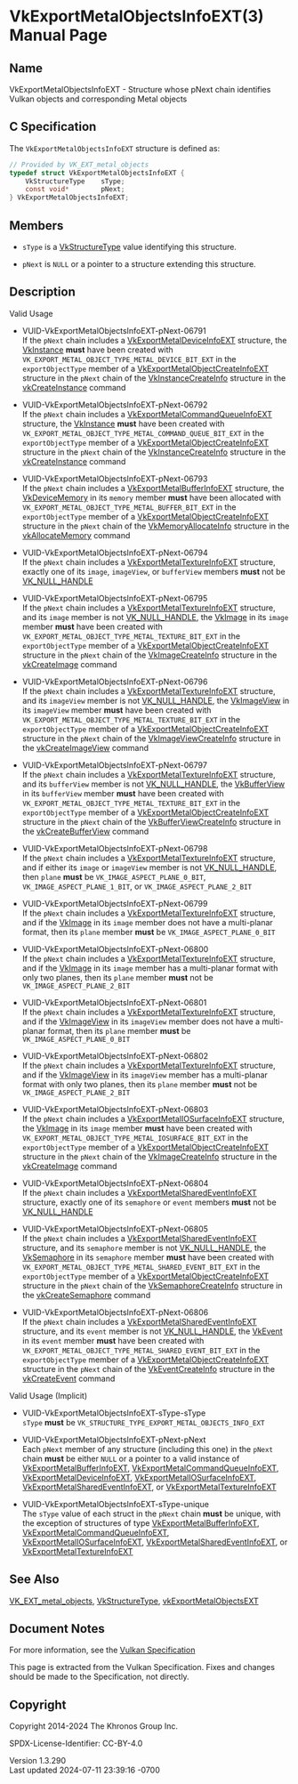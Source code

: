 # VkExportMetalObjectsInfoEXT(3) Manual Page

## Name

VkExportMetalObjectsInfoEXT - Structure whose pNext chain identifies
Vulkan objects and corresponding Metal objects



## <a href="#_c_specification" class="anchor"></a>C Specification

The `VkExportMetalObjectsInfoEXT` structure is defined as:

``` c
// Provided by VK_EXT_metal_objects
typedef struct VkExportMetalObjectsInfoEXT {
    VkStructureType    sType;
    const void*        pNext;
} VkExportMetalObjectsInfoEXT;
```

## <a href="#_members" class="anchor"></a>Members

- `sType` is a [VkStructureType](https://registry.khronos.org/vulkan/specs/1.3-extensions/man/html/VkStructureType.html) value identifying
  this structure.

- `pNext` is `NULL` or a pointer to a structure extending this
  structure.

## <a href="#_description" class="anchor"></a>Description

Valid Usage

- <a href="#VUID-VkExportMetalObjectsInfoEXT-pNext-06791"
  id="VUID-VkExportMetalObjectsInfoEXT-pNext-06791"></a>
  VUID-VkExportMetalObjectsInfoEXT-pNext-06791  
  If the `pNext` chain includes a
  [VkExportMetalDeviceInfoEXT](https://registry.khronos.org/vulkan/specs/1.3-extensions/man/html/VkExportMetalDeviceInfoEXT.html)
  structure, the [VkInstance](https://registry.khronos.org/vulkan/specs/1.3-extensions/man/html/VkInstance.html) **must** have been
  created with `VK_EXPORT_METAL_OBJECT_TYPE_METAL_DEVICE_BIT_EXT` in the
  `exportObjectType` member of a
  [VkExportMetalObjectCreateInfoEXT](https://registry.khronos.org/vulkan/specs/1.3-extensions/man/html/VkExportMetalObjectCreateInfoEXT.html)
  structure in the `pNext` chain of the
  [VkInstanceCreateInfo](https://registry.khronos.org/vulkan/specs/1.3-extensions/man/html/VkInstanceCreateInfo.html) structure in the
  [vkCreateInstance](https://registry.khronos.org/vulkan/specs/1.3-extensions/man/html/vkCreateInstance.html) command

- <a href="#VUID-VkExportMetalObjectsInfoEXT-pNext-06792"
  id="VUID-VkExportMetalObjectsInfoEXT-pNext-06792"></a>
  VUID-VkExportMetalObjectsInfoEXT-pNext-06792  
  If the `pNext` chain includes a
  [VkExportMetalCommandQueueInfoEXT](https://registry.khronos.org/vulkan/specs/1.3-extensions/man/html/VkExportMetalCommandQueueInfoEXT.html)
  structure, the [VkInstance](https://registry.khronos.org/vulkan/specs/1.3-extensions/man/html/VkInstance.html) **must** have been
  created with `VK_EXPORT_METAL_OBJECT_TYPE_METAL_COMMAND_QUEUE_BIT_EXT`
  in the `exportObjectType` member of a
  [VkExportMetalObjectCreateInfoEXT](https://registry.khronos.org/vulkan/specs/1.3-extensions/man/html/VkExportMetalObjectCreateInfoEXT.html)
  structure in the `pNext` chain of the
  [VkInstanceCreateInfo](https://registry.khronos.org/vulkan/specs/1.3-extensions/man/html/VkInstanceCreateInfo.html) structure in the
  [vkCreateInstance](https://registry.khronos.org/vulkan/specs/1.3-extensions/man/html/vkCreateInstance.html) command

- <a href="#VUID-VkExportMetalObjectsInfoEXT-pNext-06793"
  id="VUID-VkExportMetalObjectsInfoEXT-pNext-06793"></a>
  VUID-VkExportMetalObjectsInfoEXT-pNext-06793  
  If the `pNext` chain includes a
  [VkExportMetalBufferInfoEXT](https://registry.khronos.org/vulkan/specs/1.3-extensions/man/html/VkExportMetalBufferInfoEXT.html)
  structure, the [VkDeviceMemory](https://registry.khronos.org/vulkan/specs/1.3-extensions/man/html/VkDeviceMemory.html) in its `memory`
  member **must** have been allocated with
  `VK_EXPORT_METAL_OBJECT_TYPE_METAL_BUFFER_BIT_EXT` in the
  `exportObjectType` member of a
  [VkExportMetalObjectCreateInfoEXT](https://registry.khronos.org/vulkan/specs/1.3-extensions/man/html/VkExportMetalObjectCreateInfoEXT.html)
  structure in the `pNext` chain of the
  [VkMemoryAllocateInfo](https://registry.khronos.org/vulkan/specs/1.3-extensions/man/html/VkMemoryAllocateInfo.html) structure in the
  [vkAllocateMemory](https://registry.khronos.org/vulkan/specs/1.3-extensions/man/html/vkAllocateMemory.html) command

- <a href="#VUID-VkExportMetalObjectsInfoEXT-pNext-06794"
  id="VUID-VkExportMetalObjectsInfoEXT-pNext-06794"></a>
  VUID-VkExportMetalObjectsInfoEXT-pNext-06794  
  If the `pNext` chain includes a
  [VkExportMetalTextureInfoEXT](https://registry.khronos.org/vulkan/specs/1.3-extensions/man/html/VkExportMetalTextureInfoEXT.html)
  structure, exactly one of its `image`, `imageView`, or `bufferView`
  members **must** not be [VK_NULL_HANDLE](https://registry.khronos.org/vulkan/specs/1.3-extensions/man/html/VK_NULL_HANDLE.html)

- <a href="#VUID-VkExportMetalObjectsInfoEXT-pNext-06795"
  id="VUID-VkExportMetalObjectsInfoEXT-pNext-06795"></a>
  VUID-VkExportMetalObjectsInfoEXT-pNext-06795  
  If the `pNext` chain includes a
  [VkExportMetalTextureInfoEXT](https://registry.khronos.org/vulkan/specs/1.3-extensions/man/html/VkExportMetalTextureInfoEXT.html)
  structure, and its `image` member is not
  [VK_NULL_HANDLE](https://registry.khronos.org/vulkan/specs/1.3-extensions/man/html/VK_NULL_HANDLE.html), the [VkImage](https://registry.khronos.org/vulkan/specs/1.3-extensions/man/html/VkImage.html) in
  its `image` member **must** have been created with
  `VK_EXPORT_METAL_OBJECT_TYPE_METAL_TEXTURE_BIT_EXT` in the
  `exportObjectType` member of a
  [VkExportMetalObjectCreateInfoEXT](https://registry.khronos.org/vulkan/specs/1.3-extensions/man/html/VkExportMetalObjectCreateInfoEXT.html)
  structure in the `pNext` chain of the
  [VkImageCreateInfo](https://registry.khronos.org/vulkan/specs/1.3-extensions/man/html/VkImageCreateInfo.html) structure in the
  [vkCreateImage](https://registry.khronos.org/vulkan/specs/1.3-extensions/man/html/vkCreateImage.html) command

- <a href="#VUID-VkExportMetalObjectsInfoEXT-pNext-06796"
  id="VUID-VkExportMetalObjectsInfoEXT-pNext-06796"></a>
  VUID-VkExportMetalObjectsInfoEXT-pNext-06796  
  If the `pNext` chain includes a
  [VkExportMetalTextureInfoEXT](https://registry.khronos.org/vulkan/specs/1.3-extensions/man/html/VkExportMetalTextureInfoEXT.html)
  structure, and its `imageView` member is not
  [VK_NULL_HANDLE](https://registry.khronos.org/vulkan/specs/1.3-extensions/man/html/VK_NULL_HANDLE.html), the
  [VkImageView](https://registry.khronos.org/vulkan/specs/1.3-extensions/man/html/VkImageView.html) in its `imageView` member **must**
  have been created with
  `VK_EXPORT_METAL_OBJECT_TYPE_METAL_TEXTURE_BIT_EXT` in the
  `exportObjectType` member of a
  [VkExportMetalObjectCreateInfoEXT](https://registry.khronos.org/vulkan/specs/1.3-extensions/man/html/VkExportMetalObjectCreateInfoEXT.html)
  structure in the `pNext` chain of the
  [VkImageViewCreateInfo](https://registry.khronos.org/vulkan/specs/1.3-extensions/man/html/VkImageViewCreateInfo.html) structure in the
  [vkCreateImageView](https://registry.khronos.org/vulkan/specs/1.3-extensions/man/html/vkCreateImageView.html) command

- <a href="#VUID-VkExportMetalObjectsInfoEXT-pNext-06797"
  id="VUID-VkExportMetalObjectsInfoEXT-pNext-06797"></a>
  VUID-VkExportMetalObjectsInfoEXT-pNext-06797  
  If the `pNext` chain includes a
  [VkExportMetalTextureInfoEXT](https://registry.khronos.org/vulkan/specs/1.3-extensions/man/html/VkExportMetalTextureInfoEXT.html)
  structure, and its `bufferView` member is not
  [VK_NULL_HANDLE](https://registry.khronos.org/vulkan/specs/1.3-extensions/man/html/VK_NULL_HANDLE.html), the
  [VkBufferView](https://registry.khronos.org/vulkan/specs/1.3-extensions/man/html/VkBufferView.html) in its `bufferView` member **must**
  have been created with
  `VK_EXPORT_METAL_OBJECT_TYPE_METAL_TEXTURE_BIT_EXT` in the
  `exportObjectType` member of a
  [VkExportMetalObjectCreateInfoEXT](https://registry.khronos.org/vulkan/specs/1.3-extensions/man/html/VkExportMetalObjectCreateInfoEXT.html)
  structure in the `pNext` chain of the
  [VkBufferViewCreateInfo](https://registry.khronos.org/vulkan/specs/1.3-extensions/man/html/VkBufferViewCreateInfo.html) structure in the
  [vkCreateBufferView](https://registry.khronos.org/vulkan/specs/1.3-extensions/man/html/vkCreateBufferView.html) command

- <a href="#VUID-VkExportMetalObjectsInfoEXT-pNext-06798"
  id="VUID-VkExportMetalObjectsInfoEXT-pNext-06798"></a>
  VUID-VkExportMetalObjectsInfoEXT-pNext-06798  
  If the `pNext` chain includes a
  [VkExportMetalTextureInfoEXT](https://registry.khronos.org/vulkan/specs/1.3-extensions/man/html/VkExportMetalTextureInfoEXT.html)
  structure, and if either its `image` or `imageView` member is not
  [VK_NULL_HANDLE](https://registry.khronos.org/vulkan/specs/1.3-extensions/man/html/VK_NULL_HANDLE.html), then `plane` **must** be
  `VK_IMAGE_ASPECT_PLANE_0_BIT`, `VK_IMAGE_ASPECT_PLANE_1_BIT`, or
  `VK_IMAGE_ASPECT_PLANE_2_BIT`

- <a href="#VUID-VkExportMetalObjectsInfoEXT-pNext-06799"
  id="VUID-VkExportMetalObjectsInfoEXT-pNext-06799"></a>
  VUID-VkExportMetalObjectsInfoEXT-pNext-06799  
  If the `pNext` chain includes a
  [VkExportMetalTextureInfoEXT](https://registry.khronos.org/vulkan/specs/1.3-extensions/man/html/VkExportMetalTextureInfoEXT.html)
  structure, and if the [VkImage](https://registry.khronos.org/vulkan/specs/1.3-extensions/man/html/VkImage.html) in its `image` member
  does not have a multi-planar format, then its `plane` member **must**
  be `VK_IMAGE_ASPECT_PLANE_0_BIT`

- <a href="#VUID-VkExportMetalObjectsInfoEXT-pNext-06800"
  id="VUID-VkExportMetalObjectsInfoEXT-pNext-06800"></a>
  VUID-VkExportMetalObjectsInfoEXT-pNext-06800  
  If the `pNext` chain includes a
  [VkExportMetalTextureInfoEXT](https://registry.khronos.org/vulkan/specs/1.3-extensions/man/html/VkExportMetalTextureInfoEXT.html)
  structure, and if the [VkImage](https://registry.khronos.org/vulkan/specs/1.3-extensions/man/html/VkImage.html) in its `image` member
  has a multi-planar format with only two planes, then its `plane`
  member **must** not be `VK_IMAGE_ASPECT_PLANE_2_BIT`

- <a href="#VUID-VkExportMetalObjectsInfoEXT-pNext-06801"
  id="VUID-VkExportMetalObjectsInfoEXT-pNext-06801"></a>
  VUID-VkExportMetalObjectsInfoEXT-pNext-06801  
  If the `pNext` chain includes a
  [VkExportMetalTextureInfoEXT](https://registry.khronos.org/vulkan/specs/1.3-extensions/man/html/VkExportMetalTextureInfoEXT.html)
  structure, and if the [VkImageView](https://registry.khronos.org/vulkan/specs/1.3-extensions/man/html/VkImageView.html) in its
  `imageView` member does not have a multi-planar format, then its
  `plane` member **must** be `VK_IMAGE_ASPECT_PLANE_0_BIT`

- <a href="#VUID-VkExportMetalObjectsInfoEXT-pNext-06802"
  id="VUID-VkExportMetalObjectsInfoEXT-pNext-06802"></a>
  VUID-VkExportMetalObjectsInfoEXT-pNext-06802  
  If the `pNext` chain includes a
  [VkExportMetalTextureInfoEXT](https://registry.khronos.org/vulkan/specs/1.3-extensions/man/html/VkExportMetalTextureInfoEXT.html)
  structure, and if the [VkImageView](https://registry.khronos.org/vulkan/specs/1.3-extensions/man/html/VkImageView.html) in its
  `imageView` member has a multi-planar format with only two planes,
  then its `plane` member **must** not be `VK_IMAGE_ASPECT_PLANE_2_BIT`

- <a href="#VUID-VkExportMetalObjectsInfoEXT-pNext-06803"
  id="VUID-VkExportMetalObjectsInfoEXT-pNext-06803"></a>
  VUID-VkExportMetalObjectsInfoEXT-pNext-06803  
  If the `pNext` chain includes a
  [VkExportMetalIOSurfaceInfoEXT](https://registry.khronos.org/vulkan/specs/1.3-extensions/man/html/VkExportMetalIOSurfaceInfoEXT.html)
  structure, the [VkImage](https://registry.khronos.org/vulkan/specs/1.3-extensions/man/html/VkImage.html) in its `image` member **must**
  have been created with
  `VK_EXPORT_METAL_OBJECT_TYPE_METAL_IOSURFACE_BIT_EXT` in the
  `exportObjectType` member of a
  [VkExportMetalObjectCreateInfoEXT](https://registry.khronos.org/vulkan/specs/1.3-extensions/man/html/VkExportMetalObjectCreateInfoEXT.html)
  structure in the `pNext` chain of the
  [VkImageCreateInfo](https://registry.khronos.org/vulkan/specs/1.3-extensions/man/html/VkImageCreateInfo.html) structure in the
  [vkCreateImage](https://registry.khronos.org/vulkan/specs/1.3-extensions/man/html/vkCreateImage.html) command

- <a href="#VUID-VkExportMetalObjectsInfoEXT-pNext-06804"
  id="VUID-VkExportMetalObjectsInfoEXT-pNext-06804"></a>
  VUID-VkExportMetalObjectsInfoEXT-pNext-06804  
  If the `pNext` chain includes a
  [VkExportMetalSharedEventInfoEXT](https://registry.khronos.org/vulkan/specs/1.3-extensions/man/html/VkExportMetalSharedEventInfoEXT.html)
  structure, exactly one of its `semaphore` or `event` members **must**
  not be [VK_NULL_HANDLE](https://registry.khronos.org/vulkan/specs/1.3-extensions/man/html/VK_NULL_HANDLE.html)

- <a href="#VUID-VkExportMetalObjectsInfoEXT-pNext-06805"
  id="VUID-VkExportMetalObjectsInfoEXT-pNext-06805"></a>
  VUID-VkExportMetalObjectsInfoEXT-pNext-06805  
  If the `pNext` chain includes a
  [VkExportMetalSharedEventInfoEXT](https://registry.khronos.org/vulkan/specs/1.3-extensions/man/html/VkExportMetalSharedEventInfoEXT.html)
  structure, and its `semaphore` member is not
  [VK_NULL_HANDLE](https://registry.khronos.org/vulkan/specs/1.3-extensions/man/html/VK_NULL_HANDLE.html), the
  [VkSemaphore](https://registry.khronos.org/vulkan/specs/1.3-extensions/man/html/VkSemaphore.html) in its `semaphore` member **must**
  have been created with
  `VK_EXPORT_METAL_OBJECT_TYPE_METAL_SHARED_EVENT_BIT_EXT` in the
  `exportObjectType` member of a
  [VkExportMetalObjectCreateInfoEXT](https://registry.khronos.org/vulkan/specs/1.3-extensions/man/html/VkExportMetalObjectCreateInfoEXT.html)
  structure in the `pNext` chain of the
  [VkSemaphoreCreateInfo](https://registry.khronos.org/vulkan/specs/1.3-extensions/man/html/VkSemaphoreCreateInfo.html) structure in the
  [vkCreateSemaphore](https://registry.khronos.org/vulkan/specs/1.3-extensions/man/html/vkCreateSemaphore.html) command

- <a href="#VUID-VkExportMetalObjectsInfoEXT-pNext-06806"
  id="VUID-VkExportMetalObjectsInfoEXT-pNext-06806"></a>
  VUID-VkExportMetalObjectsInfoEXT-pNext-06806  
  If the `pNext` chain includes a
  [VkExportMetalSharedEventInfoEXT](https://registry.khronos.org/vulkan/specs/1.3-extensions/man/html/VkExportMetalSharedEventInfoEXT.html)
  structure, and its `event` member is not
  [VK_NULL_HANDLE](https://registry.khronos.org/vulkan/specs/1.3-extensions/man/html/VK_NULL_HANDLE.html), the [VkEvent](https://registry.khronos.org/vulkan/specs/1.3-extensions/man/html/VkEvent.html) in
  its `event` member **must** have been created with
  `VK_EXPORT_METAL_OBJECT_TYPE_METAL_SHARED_EVENT_BIT_EXT` in the
  `exportObjectType` member of a
  [VkExportMetalObjectCreateInfoEXT](https://registry.khronos.org/vulkan/specs/1.3-extensions/man/html/VkExportMetalObjectCreateInfoEXT.html)
  structure in the `pNext` chain of the
  [VkEventCreateInfo](https://registry.khronos.org/vulkan/specs/1.3-extensions/man/html/VkEventCreateInfo.html) structure in the
  [vkCreateEvent](https://registry.khronos.org/vulkan/specs/1.3-extensions/man/html/vkCreateEvent.html) command

Valid Usage (Implicit)

- <a href="#VUID-VkExportMetalObjectsInfoEXT-sType-sType"
  id="VUID-VkExportMetalObjectsInfoEXT-sType-sType"></a>
  VUID-VkExportMetalObjectsInfoEXT-sType-sType  
  `sType` **must** be `VK_STRUCTURE_TYPE_EXPORT_METAL_OBJECTS_INFO_EXT`

- <a href="#VUID-VkExportMetalObjectsInfoEXT-pNext-pNext"
  id="VUID-VkExportMetalObjectsInfoEXT-pNext-pNext"></a>
  VUID-VkExportMetalObjectsInfoEXT-pNext-pNext  
  Each `pNext` member of any structure (including this one) in the
  `pNext` chain **must** be either `NULL` or a pointer to a valid
  instance of
  [VkExportMetalBufferInfoEXT](https://registry.khronos.org/vulkan/specs/1.3-extensions/man/html/VkExportMetalBufferInfoEXT.html),
  [VkExportMetalCommandQueueInfoEXT](https://registry.khronos.org/vulkan/specs/1.3-extensions/man/html/VkExportMetalCommandQueueInfoEXT.html),
  [VkExportMetalDeviceInfoEXT](https://registry.khronos.org/vulkan/specs/1.3-extensions/man/html/VkExportMetalDeviceInfoEXT.html),
  [VkExportMetalIOSurfaceInfoEXT](https://registry.khronos.org/vulkan/specs/1.3-extensions/man/html/VkExportMetalIOSurfaceInfoEXT.html),
  [VkExportMetalSharedEventInfoEXT](https://registry.khronos.org/vulkan/specs/1.3-extensions/man/html/VkExportMetalSharedEventInfoEXT.html),
  or [VkExportMetalTextureInfoEXT](https://registry.khronos.org/vulkan/specs/1.3-extensions/man/html/VkExportMetalTextureInfoEXT.html)

- <a href="#VUID-VkExportMetalObjectsInfoEXT-sType-unique"
  id="VUID-VkExportMetalObjectsInfoEXT-sType-unique"></a>
  VUID-VkExportMetalObjectsInfoEXT-sType-unique  
  The `sType` value of each struct in the `pNext` chain **must** be
  unique, with the exception of structures of type
  [VkExportMetalBufferInfoEXT](https://registry.khronos.org/vulkan/specs/1.3-extensions/man/html/VkExportMetalBufferInfoEXT.html),
  [VkExportMetalCommandQueueInfoEXT](https://registry.khronos.org/vulkan/specs/1.3-extensions/man/html/VkExportMetalCommandQueueInfoEXT.html),
  [VkExportMetalIOSurfaceInfoEXT](https://registry.khronos.org/vulkan/specs/1.3-extensions/man/html/VkExportMetalIOSurfaceInfoEXT.html),
  [VkExportMetalSharedEventInfoEXT](https://registry.khronos.org/vulkan/specs/1.3-extensions/man/html/VkExportMetalSharedEventInfoEXT.html),
  or [VkExportMetalTextureInfoEXT](https://registry.khronos.org/vulkan/specs/1.3-extensions/man/html/VkExportMetalTextureInfoEXT.html)

## <a href="#_see_also" class="anchor"></a>See Also

[VK_EXT_metal_objects](https://registry.khronos.org/vulkan/specs/1.3-extensions/man/html/VK_EXT_metal_objects.html),
[VkStructureType](https://registry.khronos.org/vulkan/specs/1.3-extensions/man/html/VkStructureType.html),
[vkExportMetalObjectsEXT](https://registry.khronos.org/vulkan/specs/1.3-extensions/man/html/vkExportMetalObjectsEXT.html)

## <a href="#_document_notes" class="anchor"></a>Document Notes

For more information, see the <a
href="https://registry.khronos.org/vulkan/specs/1.3-extensions/html/vkspec.html#VkExportMetalObjectsInfoEXT"
target="_blank" rel="noopener">Vulkan Specification</a>

This page is extracted from the Vulkan Specification. Fixes and changes
should be made to the Specification, not directly.

## <a href="#_copyright" class="anchor"></a>Copyright

Copyright 2014-2024 The Khronos Group Inc.

SPDX-License-Identifier: CC-BY-4.0

Version 1.3.290  
Last updated 2024-07-11 23:39:16 -0700

